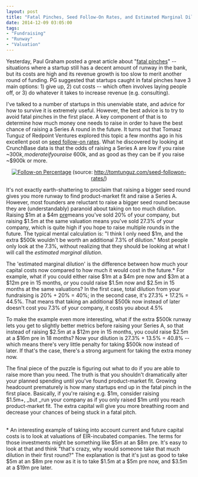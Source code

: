 ```yaml
---
layout: post
title: "Fatal Pinches, Seed Follow-On Rates, and Estimated Marginal Dilution"
date: 2014-12-09 03:05:00
tags:
- "Fundraising"
- "Runway"
- "Valuation"
---
```


Yesterday, Paul Graham posted a great article about "<a href="http://paulgraham.com/pinch.html" target="_blank">fatal pinches</a>" -- situations where a startup still has a decent amount of runway in the bank, but its costs are high and its revenue growth is too slow to merit another round of funding. PG suggested that startups caught in fatal pinches have 3 main options: 1) give up, 2) cut costs -- which often involves laying people off, or 3) do whatever it takes to increase revenue (e.g. consulting).

I've talked to a number of startups in this unenviable state, and advice for how to survive it is extremely useful. However, the best advice is to try to avoid fatal pinches in the first place. A key component of that is to determine how much money one needs to raise in order to have the best chance of raising a Series A round in the future. It turns out that Tomasz Tunguz of Redpoint Ventures explored this topic a few months ago in his excellent post on <a href="http://tomtunguz.com/seed-followon-rates/" target="_blank">seed follow-on rates</a>. What he discovered by looking at CrunchBase data is that the odds of raising a Series A are low if you raise ~$300k, moderate if you raise ~$600k, and as good as they can be if you raise ~$900k or more.

<center>
<a href="{{ site.url }}public/img/fatal-pinches-follow-on.png" target="_blank"><img src="{{ site.url }}public/img/fatal-pinches-follow-on.png" alt="Follow-on Percentage"></a>
(source: <a href="http://tomtunguz.com/seed-followon-rates/" target="_blank">http://tomtunguz.com/seed-followon-rates/</a>)
</center>

It's not exactly earth-shattering to proclaim that raising a bigger seed round gives you more runway to find product-market fit and raise a Series A. However, most founders are reluctant to raise a bigger seed round because they are (understandably) paranoid about taking on too much dilution. Raising $1m at a $4m <a href="{{site.url}}startup-valuations" target="_blank">pre</a>means you've sold 20% of your company, but raising $1.5m at the same valuation means you've sold 27.3% of your company, which is quite high if you hope to raise multiple rounds in the future. The typical mental calculation is: "I think I only need $1m, and the extra $500k wouldn't be worth an additional 7.3% of dilution." Most people only look at the 7.3%, without realizing that they should be looking at what I will call the _estimated marginal dilution_.

The 'estimated marginal dilution' is the difference between how much your capital costs now compared to how much it would cost in the future.* For example, what if you could either raise $1m at a $4m pre now and $3m at a $12m pre in 15 months, _or_ you could raise $1.5m now and $2.5m in 15 months at the same valuations? In the first case, total dilution from your fundraising is 20% + 20% = 40%; in the second case, it's 27.3% + 17.2% = 44.5%. That means that taking an additional $500k now instead of later doesn't cost you 7.3% of your company, it costs you about 4.5%

To make the example even more interesting, what if the extra $500k runway lets you get to slightly better metrics before raising your Series A, so that instead of raising $2.5m at a $12m pre in 15 months, you could raise $2.5m at a $16m pre in 18 months? Now your dilution is 27.3% + 13.5% = 40.8% -- which means there's very little penalty for taking $500k now instead of later. If that's the case, there's a strong argument for taking the extra money now.

The final piece of the puzzle is figuring out what to do if you are able to raise more than you need. The truth is that you shouldn't dramatically alter your planned spending until you've found product-market fit. Growing headcount prematurely is how many startups end up in the fatal pinch in the first place. Basically, if you're raising e.g. $1m, consider raising $1.5m+, _but _run your company as if you only raised $1m until you reach product-market fit. The extra capital will give you more breathing room and decrease your chances of being stuck in a fatal pitch.  

<br>
* An interesting example of taking into account current and future capital costs is to look at valuations of EIR-incubated companies. The terms for those investments might be something like $5m at an $8m pre. It's easy to look at that and think "that's crazy, why would someone take that much dilution in their first round?" The explanation is that it's just as good to take $5m at an $8m pre now as it is to take $1.5m at a $5m pre now, and $3.5m at a $19m pre later.